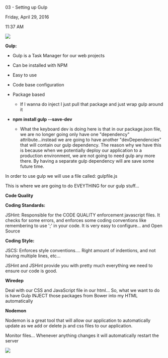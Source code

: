 03 - Setting up Gulp

Friday, April 29, 2016

11:37 AM

![](002_03_-_Setting_up_Gulp_000.png)

**Gulp:**

-   Gulp is a Task Manager for our web projects

-   Can be installed with NPM

-   Easy to use

-   Code base configuration

-   Package based

    -   If I wanna do inject I just pull that package and just wrap gulp around it

-   **npm install gulp \--save-dev**

    -   What the keyboard dev is doing here is that in our package.json file, we are no longer going only have one \"dependency\" attribute...instead we are going to have another \"devDependencies\" that will contain our gulp dependency. The reason why we have this is because when we potentially deploy our application to a production environment, we are not going to need gulp any more there. By having a separate gulp dependency will are save some future time.

In order to use gulp we will use a file called: gulpfile.js

This is where we are going to do EVEYTHING for our gulp stuff...

**Code Quality**

**Coding Standards:**

JSHint: Responsible for the CODE QUALITY enforcement javascript files. It checks for some errors, and enforces some coding conventions like remembering to use \';\' in your code. It is very easy to configure... and Open Source

**Coding Style:**

JSCS: Enforces style conventions.... Right amount of indentions, and not having multiple lines, etc...

JSHint and JSHint provide you with pretty much everything we need to ensure our code is good.

**Wiredep**

Deal with our CSS and JavaScript file in our html... So, what we want to do is have Gulp INJECT those packages from Bower into my HTML automatically

**Nodemon**

Nodemon is a great tool that will allow our application to automatically update as we add or delete js and css files to our application.

Monitor files... Whenever anything changes it will automatically restart the server

![](002_03_-_Setting_up_Gulp_001.png)
